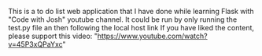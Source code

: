 This is a to do list web application that I have done while learning Flask with "Code with Josh" youtube channel.
It could be run by only running the test.py file an then following the local host link
If you have liked the content, please support this video: "https://www.youtube.com/watch?v=45P3xQPaYxc"
